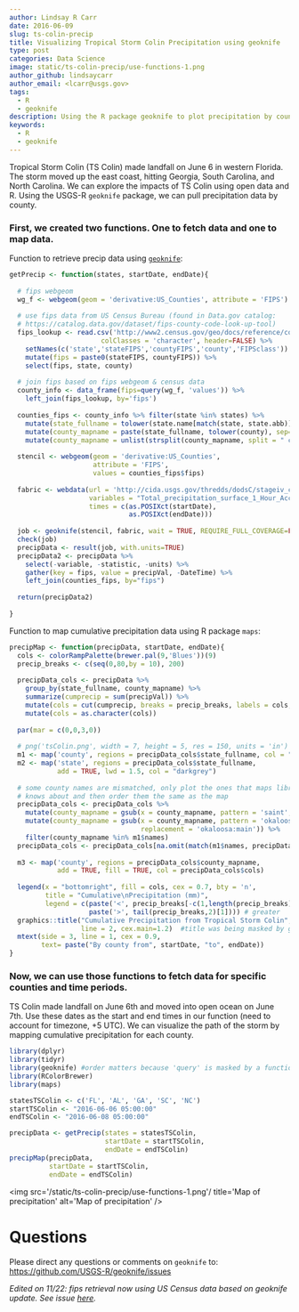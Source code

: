 ```yaml
---
author: Lindsay R Carr
date: 2016-06-09
slug: ts-colin-precip
title: Visualizing Tropical Storm Colin Precipitation using geoknife
type: post
categories: Data Science
image: static/ts-colin-precip/use-functions-1.png
author_github: lindsaycarr
author_email: <lcarr@usgs.gov>
tags: 
  - R
  - geoknife
description: Using the R package geoknife to plot precipitation by county during Tropical Strom Colin.
keywords:
  - R
  - geoknife
---
```

Tropical Storm Colin (TS Colin) made landfall on June 6 in western Florida. The storm moved up the east coast, hitting Georgia, South Carolina, and North Carolina. We can explore the impacts of TS Colin using open data and R. Using the USGS-R `geoknife` package, we can pull precipitation data by county.

### First, we created two functions. One to fetch data and one to map data.

Function to retrieve precip data using [`geoknife`](https://github.com/USGS-R/geoknife):

``` r
getPrecip <- function(states, startDate, endDate){
  
  # fips webgeom
  wg_f <- webgeom(geom = 'derivative:US_Counties', attribute = 'FIPS')
  
  # use fips data from US Census Bureau (found in Data.gov catalog:
  # https://catalog.data.gov/dataset/fips-county-code-look-up-tool)
  fips_lookup <- read.csv('http://www2.census.gov/geo/docs/reference/codes/files/national_county.txt', 
                       colClasses = 'character', header=FALSE) %>%
    setNames(c('state','stateFIPS','countyFIPS','county','FIPSclass')) %>%
    mutate(fips = paste0(stateFIPS, countyFIPS)) %>%
    select(fips, state, county)
  
  # join fips based on fips webgeom & census data 
  county_info <- data_frame(fips=query(wg_f, 'values')) %>%
    left_join(fips_lookup, by='fips')
  
  counties_fips <- county_info %>% filter(state %in% states) %>%
    mutate(state_fullname = tolower(state.name[match(state, state.abb)])) %>%
    mutate(county_mapname = paste(state_fullname, tolower(county), sep=",")) %>%
    mutate(county_mapname = unlist(strsplit(county_mapname, split = " county")))
  
  stencil <- webgeom(geom = 'derivative:US_Counties',
                     attribute = 'FIPS',
                     values = counties_fips$fips)
  
  fabric <- webdata(url = 'http://cida.usgs.gov/thredds/dodsC/stageiv_combined', 
                    variables = "Total_precipitation_surface_1_Hour_Accumulation", 
                    times = c(as.POSIXct(startDate), 
                              as.POSIXct(endDate)))
  
  job <- geoknife(stencil, fabric, wait = TRUE, REQUIRE_FULL_COVERAGE=FALSE)
  check(job)
  precipData <- result(job, with.units=TRUE)
  precipData2 <- precipData %>% 
    select(-variable, -statistic, -units) %>% 
    gather(key = fips, value = precipVal, -DateTime) %>% 
    left_join(counties_fips, by="fips")
  
  return(precipData2)
  
}
```

Function to map cumulative precipitation data using R package `maps`:

``` r
precipMap <- function(precipData, startDate, endDate){
  cols <- colorRampPalette(brewer.pal(9,'Blues'))(9)
  precip_breaks <- c(seq(0,80,by = 10), 200)
  
  precipData_cols <- precipData %>% 
    group_by(state_fullname, county_mapname) %>% 
    summarize(cumprecip = sum(precipVal)) %>% 
    mutate(cols = cut(cumprecip, breaks = precip_breaks, labels = cols, right=FALSE)) %>% 
    mutate(cols = as.character(cols))
  
  par(mar = c(0,0,3,0))
  
  # png('tsColin.png', width = 7, height = 5, res = 150, units = 'in')
  m1 <- map('county', regions = precipData_cols$state_fullname, col = "lightgrey")
  m2 <- map('state', regions = precipData_cols$state_fullname, 
            add = TRUE, lwd = 1.5, col = "darkgrey")
  
  # some county names are mismatched, only plot the ones that maps library 
  # knows about and then order them the same as the map
  precipData_cols <- precipData_cols %>%
    mutate(county_mapname = gsub(x = county_mapname, pattern = 'saint', replacement = 'st')) %>%
    mutate(county_mapname = gsub(x = county_mapname, pattern = 'okaloosa',
                                 replacement = 'okaloosa:main')) %>%
    filter(county_mapname %in% m1$names)
  precipData_cols <- precipData_cols[na.omit(match(m1$names, precipData_cols$county_mapname)),]
  
  m3 <- map('county', regions = precipData_cols$county_mapname, 
            add = TRUE, fill = TRUE, col = precipData_cols$cols)
  
  legend(x = "bottomright", fill = cols, cex = 0.7, bty = 'n', 
         title = "Cumulative\nPrecipitation (mm)",
         legend = c(paste('<', precip_breaks[-c(1,length(precip_breaks))]), 
                    paste('>', tail(precip_breaks,2)[1]))) # greater
  graphics::title("Cumulative Precipitation from Tropical Storm Colin",
                  line = 2, cex.main=1.2)  #title was being masked by geoknife
  mtext(side = 3, line = 1, cex = 0.9, 
        text= paste("By county from", startDate, "to", endDate))
}
```

### Now, we can use those functions to fetch data for specific counties and time periods.

TS Colin made landfall on June 6th and moved into open ocean on June 7th. Use these dates as the start and end times in our function (need to account for timezone, +5 UTC). We can visualize the path of the storm by mapping cumulative precipitation for each county.

``` r
library(dplyr)
library(tidyr)
library(geoknife) #order matters because 'query' is masked by a function in dplyr
library(RColorBrewer)
library(maps)

statesTSColin <- c('FL', 'AL', 'GA', 'SC', 'NC')
startTSColin <- "2016-06-06 05:00:00"
endTSColin <- "2016-06-08 05:00:00"

precipData <- getPrecip(states = statesTSColin, 
                        startDate = startTSColin, 
                        endDate = endTSColin)
precipMap(precipData, 
          startDate = startTSColin, 
          endDate = endTSColin)
```

<img src='/static/ts-colin-precip/use-functions-1.png'/ title='Map of precipitation' alt='Map of precipitation' />

Questions
=========

Please direct any questions or comments on `geoknife` to: <https://github.com/USGS-R/geoknife/issues>

*Edited on 11/22: fips retrieval now using US Census data based on geoknife update. See issue [here](https://github.com/USGS-R/geoknife/issues/278).*
